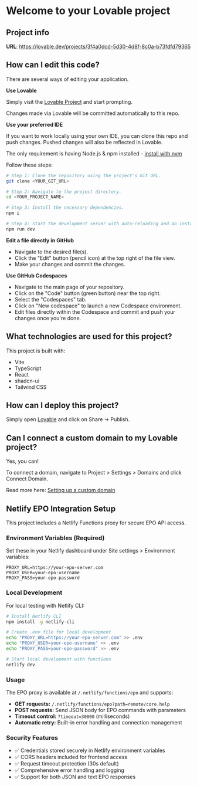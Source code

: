 # Welcome to your Lovable project

## Project info

**URL**: https://lovable.dev/projects/3f4a0dcd-5d30-4d8f-8c0a-b73fdfd79365

## How can I edit this code?

There are several ways of editing your application.

**Use Lovable**

Simply visit the [Lovable Project](https://lovable.dev/projects/3f4a0dcd-5d30-4d8f-8c0a-b73fdfd79365) and start prompting.

Changes made via Lovable will be committed automatically to this repo.

**Use your preferred IDE**

If you want to work locally using your own IDE, you can clone this repo and push changes. Pushed changes will also be reflected in Lovable.

The only requirement is having Node.js & npm installed - [install with nvm](https://github.com/nvm-sh/nvm#installing-and-updating)

Follow these steps:

```sh
# Step 1: Clone the repository using the project's Git URL.
git clone <YOUR_GIT_URL>

# Step 2: Navigate to the project directory.
cd <YOUR_PROJECT_NAME>

# Step 3: Install the necessary dependencies.
npm i

# Step 4: Start the development server with auto-reloading and an instant preview.
npm run dev
```

**Edit a file directly in GitHub**

- Navigate to the desired file(s).
- Click the "Edit" button (pencil icon) at the top right of the file view.
- Make your changes and commit the changes.

**Use GitHub Codespaces**

- Navigate to the main page of your repository.
- Click on the "Code" button (green button) near the top right.
- Select the "Codespaces" tab.
- Click on "New codespace" to launch a new Codespace environment.
- Edit files directly within the Codespace and commit and push your changes once you're done.

## What technologies are used for this project?

This project is built with:

- Vite
- TypeScript
- React
- shadcn-ui
- Tailwind CSS

## How can I deploy this project?

Simply open [Lovable](https://lovable.dev/projects/3f4a0dcd-5d30-4d8f-8c0a-b73fdfd79365) and click on Share -> Publish.

## Can I connect a custom domain to my Lovable project?

Yes, you can!

To connect a domain, navigate to Project > Settings > Domains and click Connect Domain.

Read more here: [Setting up a custom domain](https://docs.lovable.dev/tips-tricks/custom-domain#step-by-step-guide)

## Netlify EPO Integration Setup

This project includes a Netlify Functions proxy for secure EPO API access.

### Environment Variables (Required)

Set these in your Netlify dashboard under Site settings > Environment variables:

```
PROXY_URL=https://your-epo-server.com
PROXY_USER=your-epo-username
PROXY_PASS=your-epo-password
```

### Local Development

For local testing with Netlify CLI:

```sh
# Install Netlify CLI
npm install -g netlify-cli

# Create .env file for local development
echo "PROXY_URL=https://your-epo-server.com" >> .env
echo "PROXY_USER=your-epo-username" >> .env  
echo "PROXY_PASS=your-epo-password" >> .env

# Start local development with functions
netlify dev
```

### Usage

The EPO proxy is available at `/.netlify/functions/epo` and supports:

- **GET requests:** `/.netlify/functions/epo?path=remote/core.help`
- **POST requests:** Send JSON body for EPO commands with parameters
- **Timeout control:** `?timeout=30000` (milliseconds)
- **Automatic retry:** Built-in error handling and connection management

### Security Features

- ✅ Credentials stored securely in Netlify environment variables
- ✅ CORS headers included for frontend access
- ✅ Request timeout protection (30s default)
- ✅ Comprehensive error handling and logging
- ✅ Support for both JSON and text EPO responses
